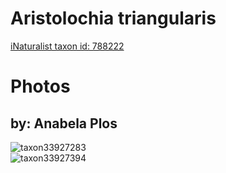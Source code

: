 
Aristolochia triangularis
=========================
  
[iNaturalist taxon id: 788222](https://www.inaturalist.org/taxa/788222)
# Photos

## by: Anabela Plos
  
![taxon33927283](https://inaturalist-open-data.s3.amazonaws.com/photos/37224453/medium.jpeg)  
![taxon33927394](https://inaturalist-open-data.s3.amazonaws.com/photos/37224605/medium.jpeg)